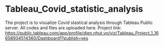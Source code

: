 # Tableau_Covid_statistic_analysis
The project is to visualize Covid stastical analysis through Tableau Public server. All codes and files are uploaded here. 
Project link: https://public.tableau.com/app/profile/dien.nhut.vo/viz/Tableau_Project_1_16658934514360/Dashboard1?publish=yes
